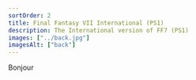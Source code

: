 ```yaml
---
sortOrder: 2
title: Final Fantasy VII International (PS1)
description: The International version of FF7 (PS1)
images: ["../back.jpg"]
imagesAlt: ["back"]
---
```


Bonjour
